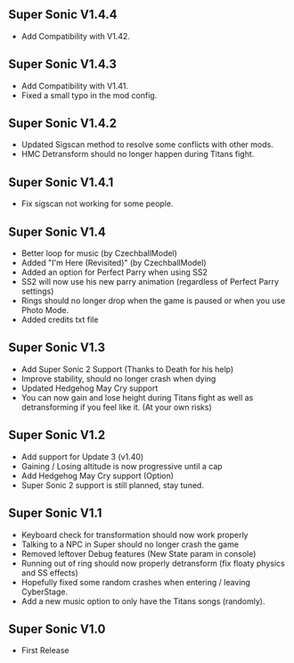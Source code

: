 ## Super Sonic V1.4.4
- Add Compatibility with V1.42.

## Super Sonic V1.4.3
- Add Compatibility with V1.41.
- Fixed a small typo in the mod config.
  
## Super Sonic V1.4.2
- Updated Sigscan method to resolve some conflicts with other mods.
- HMC Detransform should no longer happen during Titans fight.

## Super Sonic V1.4.1
- Fix sigscan not working for some people.

## Super Sonic V1.4
- Better loop for music (by CzechballModel)
- Added "I'm Here (Revisited)" (by CzechballModel)
- Added an option for Perfect Parry when using SS2
- SS2 will now use his new parry animation (regardless of Perfect Parry settings)
- Rings should no longer drop when the game is paused or when you use Photo Mode.
- Added credits txt file

## Super Sonic V1.3
- Add Super Sonic 2 Support (Thanks to Death for his help)
- Improve stability, should no longer crash when dying
- Updated Hedgehog May Cry support
- You can now gain and lose height during Titans fight as well as detransforming if you feel like it. (At your own risks)

## Super Sonic V1.2
- Add support for Update 3 (v1.40)
- Gaining / Losing altitude is now progressive until a cap
- Add Hedgehog May Cry support (Option)
- Super Sonic 2 support is still planned, stay tuned.

## Super Sonic V1.1
- Keyboard check for transformation should now work properly
- Talking to a NPC in Super should no longer crash the game
- Removed leftover Debug features (New State param in console)
- Running out of ring should now properly detransform (fix floaty physics and SS effects)
- Hopefully fixed some random crashes when entering / leaving CyberStage.
- Add a new music option to only have the Titans songs (randomly).

## Super Sonic V1.0
- First Release
